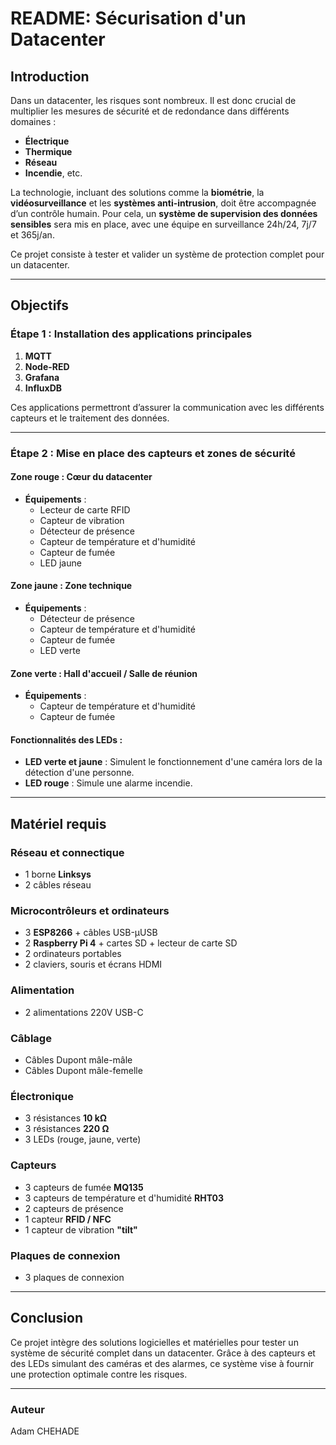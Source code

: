 # README: Sécurisation d'un Datacenter

## Introduction

Dans un datacenter, les risques sont nombreux. Il est donc crucial de multiplier les mesures de sécurité et de redondance dans différents domaines :  
- **Électrique**  
- **Thermique**  
- **Réseau**  
- **Incendie**, etc.  

La technologie, incluant des solutions comme la **biométrie**, la **vidéosurveillance** et les **systèmes anti-intrusion**, doit être accompagnée d’un contrôle humain. Pour cela, un **système de supervision des données sensibles** sera mis en place, avec une équipe en surveillance 24h/24, 7j/7 et 365j/an.  

Ce projet consiste à tester et valider un système de protection complet pour un datacenter.

---

## Objectifs

### Étape 1 : Installation des applications principales
1. **MQTT**  
2. **Node-RED**  
3. **Grafana**  
4. **InfluxDB**  

Ces applications permettront d’assurer la communication avec les différents capteurs et le traitement des données.

---

### Étape 2 : Mise en place des capteurs et zones de sécurité

#### **Zone rouge** : Cœur du datacenter  
- **Équipements** :  
  - Lecteur de carte RFID  
  - Capteur de vibration  
  - Détecteur de présence  
  - Capteur de température et d'humidité  
  - Capteur de fumée  
  - LED jaune  

#### **Zone jaune** : Zone technique  
- **Équipements** :  
  - Détecteur de présence  
  - Capteur de température et d'humidité  
  - Capteur de fumée  
  - LED verte  

#### **Zone verte** : Hall d'accueil / Salle de réunion  
- **Équipements** :  
  - Capteur de température et d'humidité  
  - Capteur de fumée  

#### **Fonctionnalités des LEDs** :
- **LED verte et jaune** : Simulent le fonctionnement d'une caméra lors de la détection d'une personne.  
- **LED rouge** : Simule une alarme incendie.  

---

## Matériel requis

### Réseau et connectique
- 1 borne **Linksys**  
- 2 câbles réseau  

### Microcontrôleurs et ordinateurs
- 3 **ESP8266** + câbles USB-µUSB  
- 2 **Raspberry Pi 4** + cartes SD + lecteur de carte SD  
- 2 ordinateurs portables  
- 2 claviers, souris et écrans HDMI  

### Alimentation
- 2 alimentations 220V USB-C  

### Câblage
- Câbles Dupont mâle-mâle  
- Câbles Dupont mâle-femelle  

### Électronique
- 3 résistances **10 kΩ**  
- 3 résistances **220 Ω**  
- 3 LEDs (rouge, jaune, verte)  

### Capteurs
- 3 capteurs de fumée **MQ135**  
- 3 capteurs de température et d'humidité **RHT03**  
- 2 capteurs de présence  
- 1 capteur **RFID / NFC**  
- 1 capteur de vibration **"tilt"**  

### Plaques de connexion
- 3 plaques de connexion  

---

## Conclusion

Ce projet intègre des solutions logicielles et matérielles pour tester un système de sécurité complet dans un datacenter. Grâce à des capteurs et des LEDs simulant des caméras et des alarmes, ce système vise à fournir une protection optimale contre les risques.

---

### Auteur
Adam CHEHADE
